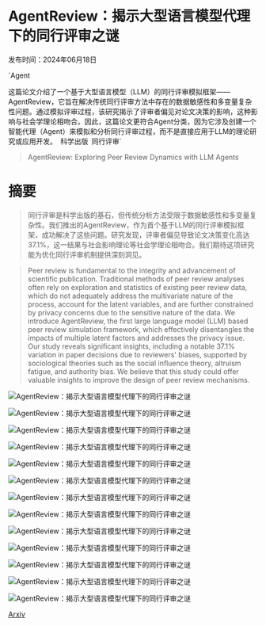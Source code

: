 # AgentReview：揭示大型语言模型代理下的同行评审之谜

发布时间：2024年06月18日

`Agent

这篇论文介绍了一个基于大型语言模型（LLM）的同行评审模拟框架——AgentReview，它旨在解决传统同行评审方法中存在的数据敏感性和多变量复杂性问题。通过模拟评审过程，该研究揭示了评审者偏见对论文决策的影响，这种影响与社会学理论相吻合。因此，这篇论文更符合Agent分类，因为它涉及创建一个智能代理（Agent）来模拟和分析同行评审过程，而不是直接应用于LLM的理论研究或应用开发。` `科学出版` `同行评审`

> AgentReview: Exploring Peer Review Dynamics with LLM Agents

# 摘要

> 同行评审是科学出版的基石，但传统分析方法受限于数据敏感性和多变量复杂性。我们推出的AgentReview，作为首个基于LLM的同行评审模拟框架，成功解决了这些问题。研究发现，评审者偏见导致论文决策变化高达37.1%，这一结果与社会影响理论等社会学理论相吻合。我们期待这项研究能为优化同行评审机制提供深刻洞见。

> Peer review is fundamental to the integrity and advancement of scientific publication. Traditional methods of peer review analyses often rely on exploration and statistics of existing peer review data, which do not adequately address the multivariate nature of the process, account for the latent variables, and are further constrained by privacy concerns due to the sensitive nature of the data. We introduce AgentReview, the first large language model (LLM) based peer review simulation framework, which effectively disentangles the impacts of multiple latent factors and addresses the privacy issue. Our study reveals significant insights, including a notable 37.1% variation in paper decisions due to reviewers' biases, supported by sociological theories such as the social influence theory, altruism fatigue, and authority bias. We believe that this study could offer valuable insights to improve the design of peer review mechanisms.

![AgentReview：揭示大型语言模型代理下的同行评审之谜](../../../paper_images/2406.12708/x1.png)

![AgentReview：揭示大型语言模型代理下的同行评审之谜](../../../paper_images/2406.12708/x2.png)

![AgentReview：揭示大型语言模型代理下的同行评审之谜](../../../paper_images/2406.12708/x3.png)

![AgentReview：揭示大型语言模型代理下的同行评审之谜](../../../paper_images/2406.12708/x4.png)

![AgentReview：揭示大型语言模型代理下的同行评审之谜](../../../paper_images/2406.12708/x7.png)

![AgentReview：揭示大型语言模型代理下的同行评审之谜](../../../paper_images/2406.12708/x8.png)

![AgentReview：揭示大型语言模型代理下的同行评审之谜](../../../paper_images/2406.12708/x27.png)

![AgentReview：揭示大型语言模型代理下的同行评审之谜](../../../paper_images/2406.12708/x34.png)

![AgentReview：揭示大型语言模型代理下的同行评审之谜](../../../paper_images/2406.12708/x35.png)

![AgentReview：揭示大型语言模型代理下的同行评审之谜](../../../paper_images/2406.12708/x36.png)

![AgentReview：揭示大型语言模型代理下的同行评审之谜](../../../paper_images/2406.12708/x40.png)

![AgentReview：揭示大型语言模型代理下的同行评审之谜](../../../paper_images/2406.12708/x41.png)

![AgentReview：揭示大型语言模型代理下的同行评审之谜](../../../paper_images/2406.12708/x42.png)

[Arxiv](https://arxiv.org/abs/2406.12708)